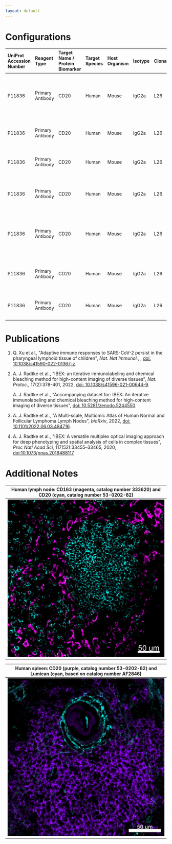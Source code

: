 ```yaml
---
layout: default
---
```


# Configurations

| UniProt Accession Number   | Reagent Type     | Target Name / Protein Biomarker   | Target Species   | Host Organism   | Isotype   | Clonality   | Vendor                   | Catalog Number   | Conjugate   | RRID        | Availability   | Method                 | Tissue Preservation               | Target Tissue   | Tissue State        | Detergent         | Antigen Retrieval Conditions                                                               | Dye Inactivation Conditions                                            | Recommend   | Agree                                                        | Disagree   | Contributor         | Notes   |
|:---------------------------|:-----------------|:----------------------------------|:-----------------|:----------------|:----------|:------------|:-------------------------|:-----------------|:------------|:------------|:---------------|:-----------------------|:----------------------------------|:----------------|:--------------------|:------------------|:-------------------------------------------------------------------------------------------|:-----------------------------------------------------------------------|:------------|:-------------------------------------------------------------|:-----------|:--------------------|:--------|
| P11836                     | Primary Antibody | CD20                              | Human            | Mouse           | IgG2a     | L26         | Thermo Fisher Scientific | 53-0202-82       | AF488       | AB_10734358 | Stock          | IBEX2D Automated       | 1:4 Cytofix/Cytoperm Fixed Frozen | Lymph Node      | NA                  | 0.3% Triton-X-100 | NA                                                                                         | 0.5 mg/ml LiBH4 10 minutes continuous exchange with automated protocol | Yes         | [0000-0003-4379-8967](https://orcid.org/0000-0003-4379-8967) [[2](#publications)]                     | NA         | [0000-0003-4379-8967](https://orcid.org/0000-0003-4379-8967) |         |
| P11836                     | Primary Antibody | CD20                              | Human            | Mouse           | IgG2a     | L26         | Thermo Fisher Scientific | 53-0202-82       | AF488       | AB_10734358 | Stock          | IBEX2D Manual          | 1:4 Cytofix/Cytoperm Fixed Frozen | Lymph Node      | NA                  | 0.3% Triton-X-100 | NA                                                                                         | 1 mg/ml LiBH4 15 minutes                                               | Yes         | [0000-0003-4379-8967](https://orcid.org/0000-0003-4379-8967) [[4](#publications), [2](#publications)] | NA         | [0000-0003-4379-8967](https://orcid.org/0000-0003-4379-8967) |         |
| P11836                     | Primary Antibody | CD20                              | Human            | Mouse           | IgG2a     | L26         | Thermo Fisher Scientific | 53-0202-82       | AF488       | AB_10734358 | Stock          | IBEX2D Manual          | 1:4 Cytofix/Cytoperm Fixed Frozen | Spleen          | NA                  | 0.3% Triton-X-100 | NA                                                                                         | 1 mg/ml LiBH4 15 minutes                                               | Yes         | [0000-0003-4379-8967](https://orcid.org/0000-0003-4379-8967) [[4](#publications), [2](#publications)] | NA         | [0000-0003-4379-8967](https://orcid.org/0000-0003-4379-8967) |         |
| P11836                     | Primary Antibody | CD20                              | Human            | Mouse           | IgG2a     | L26         | Thermo Fisher Scientific | 53-0202-82       | AF488       | AB_10734358 | Stock          | Multiplexed 2D Imaging | FFPE                              | Tonsil          | NA                  | 0.3% Triton-X-100 | pH 6 for 40 minutes at 95C (AR6 Akoya Biosciences AR600250ML)                              | NA                                                                     | Yes         | [0000-0003-4379-8967](https://orcid.org/0000-0003-4379-8967) [[1](#publications)]                     | NA         | [0000-0003-4379-8967](https://orcid.org/0000-0003-4379-8967) |         |
| P11836                     | Primary Antibody | CD20                              | Human            | Mouse           | IgG2a     | L26         | Thermo Fisher Scientific | 53-0202-82       | AF488       | AB_10734358 | Stock          | Cell DIVE-IBEX         | FFPE                              | Tonsil          | NA                  | 0.3% Triton-X-100 | pH 6 for 30 minutes ER1 (AR9961) and pH 9 for 30 minutes ER2 (AR9640) using the Leica Bond | 1 mg/ml LiBH4 15 minutes                                               | Yes         | [0000-0003-4379-8967](https://orcid.org/0000-0003-4379-8967)                                          | NA         | [0000-0003-4379-8967](https://orcid.org/0000-0003-4379-8967) |         |
| P11836                     | Primary Antibody | CD20                              | Human            | Mouse           | IgG2a     | L26         | Thermo Fisher Scientific | 53-0202-82       | AF488       | AB_10734358 | Stock          | Multiplexed 2D Imaging | FFPE                              | Lymph Node      | Follicular Lymphoma | 0.3% Triton-X-100 | pH 6 for 40 minutes at 95C (AR6 Akoya Biosciences AR600250ML)                              | NA                                                                     | Yes         | [0000-0003-4379-8967](https://orcid.org/0000-0003-4379-8967) [[3](#publications)]                     | NA         | [0000-0003-4379-8967](https://orcid.org/0000-0003-4379-8967) |         |
| P11836                     | Primary Antibody | CD20                              | Human            | Mouse           | IgG2a     | L26         | Thermo Fisher Scientific | 53-0202-82       | AF488       | AB_10734358 | Stock          | IBEX2D Manual          | 1:4 Cytofix/Cytoperm Fixed Frozen | Lymph Node      | Follicular Lymphoma | 0.3% Triton-X-100 | NA                                                                                         | 1 mg/ml LiBH4 15 minutes                                               | Yes         | [0000-0003-4379-8967](https://orcid.org/0000-0003-4379-8967) [[3](#publications)]                     | NA         | [0000-0003-4379-8967](https://orcid.org/0000-0003-4379-8967) |         |

# Publications

<a name="publications"></a>
1. Q. Xu et al., "Adaptive immune responses to SARS-CoV-2 persist in the pharyngeal lymphoid tissue of children", *Nat. Nat Immunol.*, , [doi: 10.1038/s41590-022-01367-z](https://doi.org/10.1038/s41590-022-01367-z).

2. A. J. Radtke et al., "IBEX: an iterative immunolabeling and chemical bleaching
 method for high-content imaging of diverse tissues", *Nat. Protoc.*, 17(2):378-401, 2022, [doi: 10.1038/s41596-021-00644-9](https://doi.org/10.1038/s41596-021-00644-9).

    A. J. Radtke et al., "Accompanying dataset for: IBEX: An iterative immunolabeling and chemical bleaching method for high-content imaging of diverse tissues", [doi: 10.5281/zenodo.5244550](https://doi.org/10.5281/zenodo.5244551).

3. A. J. Radtke et al., "A Multi-scale, Multiomic Atlas of Human Normal and Follicular Lymphoma Lymph Nodes", *bioRxiv*, 2022, [doi: 10.1101/2022.06.03.494716](https://doi.org/10.1101/2022.06.03.494716).

4. A. J. Radtke et al., "IBEX: A versatile multiplex optical imaging approach for deep phenotyping and spatial analysis of cells in complex tissues", *Proc Natl Acad Sci*, 117(52):33455–33465, 2020, [doi:10.1073/pnas.2018488117](https://doi.org/10.1073/pnas.2018488117)


# Additional Notes

<a name="notes"></a>


| Human lymph node: CD163 (magenta, catalog number 333620) and CD20 (cyan, catalog number 53-0202-82) |
|:-------:|
| ![](../CD163_AF647/CD163_AF647_BioLegend_333620_CD20_AF488_Thermo_53-0202-82.jpg) |


| Human spleen: CD20 (purple, catalog number 53-0202-82) and Lumican (cyan, based on catalog number AF2846) |
|:-------:|
| ![](Spleen_CD20_AF488_Thermo_53-0202-82_Lumican_AF680_RD_AF2846.jpeg) |
